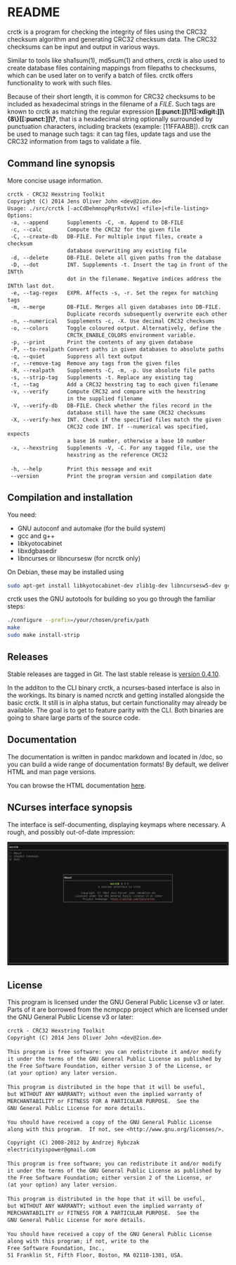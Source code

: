 # README

crctk is a program for checking the integrity of files using the CRC32
checksum algorithm and generating CRC32 checksum data. The CRC32
checksums can be input and output in various ways.

Similar to tools like sha1sum(1), md5sum(1) and others, *crctk* is also
used to create database files containing mappings from filepaths to
checksums, which can be used later on to verify a batch of files. crctk
offers functionality to work with such files.

Because of their short length, it is common for CRC32 checksums to be
included as hexadecimal strings in the filename of a _FILE_. Such tags
are known to crctk as matching the regular expression
__[[:punct:]]\\?[[:xdigit:]]\\{8\\}[[:punct:]]\\?__, that is a
hexadecimal string optionally surrounded by punctuation characters,
including brackets (example: [11FFAABB]). crctk can be used to manage
such tags: it can tag files, update tags and use the CRC32 information
from tags to validate a file.

## Command line synopsis

More concise usage information.

```
crctk - CRC32 Hexstring Toolkit
Copyright (C) 2014 Jens Oliver John <dev@2ion.de>
Usage: ./src/crctk [-acCdDehmnopPqrRstvVx] <file>|<file-listing>
Options:
 -a, --append      Supplements -C, -m. Append to DB-FILE
 -c, --calc        Compute the CRC32 for the given file
 -C, --create-db   DB-FILE. For multiple input files, create a checksum
                   database overwriting any existing file
 -d, --delete      DB-FILE. Delete all given paths from the database
 -D, --dot         INT. Supplements -t. Insert the tag in front of the INTth
                   dot in the filename. Negative indices address the INTth last dot.
 -e, --tag-regex   EXPR. Affects -s, -r. Set the regex for matching tags
 -m, --merge       DB-FILE. Merges all given databases into DB-FILE.
                   Duplicate records subsequently overwrite each other
 -n, --numerical   Supplements -c, -X. Use decimal CRC32 checksums
 -o, --colors      Toggle coloured output. Alternatively, define the
                   CRCTK_ENABLE_COLORS environment variable.
 -p, --print       Print the contents of any given database
 -P, --to-realpath Convert paths in given databases to absolute paths
 -q, --quiet       Suppress all text output
 -r, --remove-tag  Remove any tags from the given files
 -R, --realpath    Supplements -C, -m, -p. Use absolute file paths
 -s, --strip-tag   Supplements -t. Replace any existing tag
 -t, --tag         Add a CRC32 hexstring tag to each given filename
 -v, --verify      Compute CRC32 and compare with the hexstring
                   in the supplied filename
 -V, --verify-db   DB-FILE. Check whether the files record in the
                   database still have the same CRC32 checksums
 -X, --verify-hex  INT. Check if the specified files match the given
                   CRC32 code INT. If --numerical was specified, expects
                   a base 16 number, otherwise a base 10 number
 -x, --hexstring   Supplements -V, -C. For any tagged file, use the
                   hexstring as the reference CRC32

 -h, --help        Print this message and exit
 --version         Print the program version and compilation date
```

## Compilation and installation

You need:

- GNU autoconf and automake (for the build system)
- gcc and g++
- libkyotocabinet
- libxdgbasedir
- libncurses or libncursesw (for ncrctk only)

On Debian, these may be installed using
```sh
sudo apt-get install libkyotocabinet-dev zlib1g-dev libncursesw5-dev gcc g++ libxdg-basedir-dev
```

crctk uses the GNU autotools for building so you go through the familiar
steps:

```sh
./configure --prefix=/your/chosen/prefix/path
make
sudo make install-strip
```

## Releases

Stable releases are tagged in Git. The last stable release is [version
0.4.10](https://github.com/2ion/crctk/releases/tag/0.4.9). 

In the additon to the CLI binary crctk, a ncurses-based interface is
also in the workings. Its binary is named ncrctk and getting installed
alongside the basic crctk. It still is in alpha status, but certain
functionality may already be available. The goal is to get to feature
parity with the CLI. Both binaries are going to share large parts of the source
code.

## Documentation

The documentation is written in pandoc markdown and located in /doc, so
you can build a wide range of documentation formats! By default, we
deliver HTML and man page versions.

You can browse the HTML documentation [here](https://2ion.github.io/crctk).

## NCurses interface synopsis

The interface is self-documenting, displaying keymaps where necessary. A
rough, and possibly out-of-date impression:

![Screenshot](https://raw.githubusercontent.com/2ion/crctk/master/README-resources/screenshot-cursesui.png)

## License

This program is licensed under the GNU General Public License v3 or
later. Parts of it are borrowed from the ncmpcpp project which are
licensed under the GNU General Public License v3 or later:

```
crctk - CRC32 Hexstring Toolkit
Copyright (C) 2014 Jens Oliver John <dev@2ion.de>

This program is free software: you can redistribute it and/or modify
it under the terms of the GNU General Public License as published by
the Free Software Foundation, either version 3 of the License, or
(at your option) any later version.

This program is distributed in the hope that it will be useful,
but WITHOUT ANY WARRANTY; without even the implied warranty of
MERCHANTABILITY or FITNESS FOR A PARTICULAR PURPOSE.  See the
GNU General Public License for more details.

You should have received a copy of the GNU General Public License
along with this program.  If not, see <http://www.gnu.org/licenses/>.
```

```
Copyright (C) 2008-2012 by Andrzej Rybczak                            
electricityispower@gmail.com                                          
                                                                      
This program is free software; you can redistribute it and/or modify  
it under the terms of the GNU General Public License as published by  
the Free Software Foundation; either version 2 of the License, or     
(at your option) any later version.                                   
                                                                      
This program is distributed in the hope that it will be useful,       
but WITHOUT ANY WARRANTY; without even the implied warranty of        
MERCHANTABILITY or FITNESS FOR A PARTICULAR PURPOSE.  See the         
GNU General Public License for more details.                          
                                                                      
You should have received a copy of the GNU General Public License     
along with this program; if not, write to the                         
Free Software Foundation, Inc.,                                       
51 Franklin St, Fifth Floor, Boston, MA 02110-1301, USA.              
```
